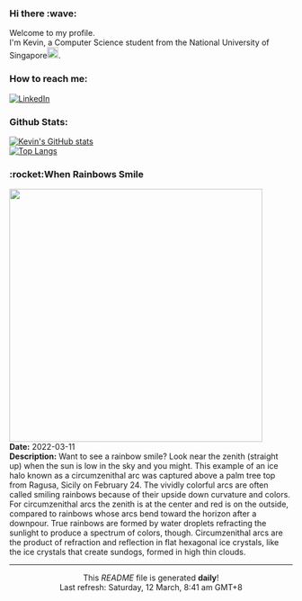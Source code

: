 <h3>Hi there :wave:</h3>

Welcome to my profile.   
I'm Kevin, a Computer Science student from the National University of Singapore<img src="https://img.icons8.com/color/96/000000/singapore-circular.png" width="20px"/>.</p>

<h3>How to reach me: </h3>
<a href="https://www.linkedin.com/in/kevin-foong/"><img alt="LinkedIn" src="https://img.shields.io/badge/linkedin-%230077B5.svg?&style=for-the-badge&logo=linkedin&logoColor=white" /></a> 

<h3>Github Stats: </h3> 

[![Kevin's GitHub stats](https://github-readme-stats.vercel.app/api?username=kevin9foong&theme=tokyonight)](https://github.com/anuraghazra/github-readme-stats) <br/>
[![Top Langs](https://github-readme-stats.vercel.app/api/top-langs/?username=kevin9foong&layout=compact&theme=tokyonight)](https://github.com/anuraghazra/github-readme-stats)

<h3>:rocket:When Rainbows Smile</h3> 
<img width="450" src="https:&#x2F;&#x2F;apod.nasa.gov&#x2F;apod&#x2F;image&#x2F;2203&#x2F;ArcoCircumzenitale.jpg" /><br/>
<b>Date:</b> 2022-03-11<br/>
<b>Description:</b> Want to see a rainbow smile? Look near the zenith (straight up) when the sun is low in the sky and you might. This example of an ice halo known as a circumzenithal arc was captured above a palm tree top from Ragusa, Sicily on February 24. The vividly colorful arcs are often called smiling rainbows because of their upside down curvature and colors. For circumzenithal arcs the zenith is at the center and red is on the outside, compared to rainbows whose arcs bend toward the horizon after a downpour. True rainbows are formed by water droplets refracting the sunlight to produce a spectrum of colors, though. Circumzenithal arcs are the product of refraction and reflection in flat hexagonal ice crystals, like the ice crystals that create sundogs, formed in high thin clouds.<br/>

------------
<p align="center">This <i>README</i> file is generated <b>daily</b>!</br>
Last refresh: Saturday, 12 March, 8:41 am GMT+8<br />